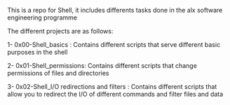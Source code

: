 This is a repo for Shell, it includes differents tasks done in the alx software engineering programme

The different projects are as follows:

1- 0x00-Shell_basics : Contains different scripts that serve different basic purposes in the shell

2- 0x01-Shell_permissions: Contains different scripts that change permissions of files and directories

3- 0x02-Shell_I/O redirections and filters : Contains different scripts that allow you to redirect the I/O of different commands and filter files and data
